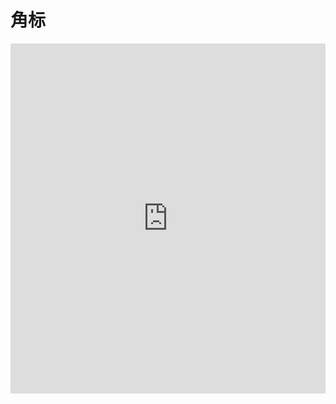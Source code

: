 # 角标

<iframe width="100%" height="560" src="http://www.easybui.com/demo/source.html?url=pages/ui/sub&code=html,result" allowfullscreen="allowfullscreen" frameborder="0"></iframe>

